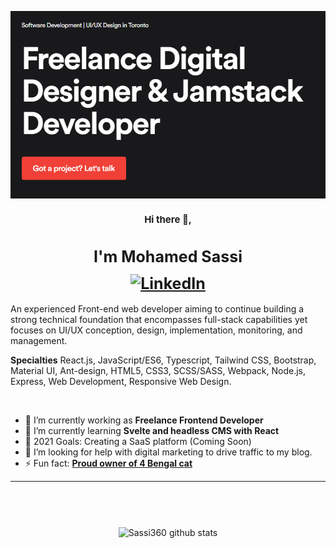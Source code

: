 
![Banner Image](https://github.com/Sassi360/sassi360/blob/Main/Assets/banner.png?raw=true)

<h2 align="center" style="font-weight: bold; font-size: 15px;">Hi there 👋, </h2>
<h1 align="center" style="font-weight: bold; font-size: 25px;">I'm Mohamed Sassi
<a href="https://www.linkedin.com/in/sassim/" style="display: flex; justify-content: center; margin: 0.5em 0;"><img src="https://img.shields.io/badge/LinkedIn--_.svg?style=social&logo=linkedin" alt="LinkedIn"></a></h1>


An experienced Front-end web developer aiming to continue building a strong technical foundation that encompasses full-stack capabilities yet focuses on UI/UX conception, design, implementation, monitoring, and management.

**Specialties** React.js, JavaScript/ES6, Typescript, Tailwind CSS, Bootstrap, Material UI, Ant-design, HTML5, CSS3, SCSS/SASS, Webpack, Node.js, Express, Web Development, Responsive Web Design.

<br/>

- 🔭 I’m currently working as **Freelance Frontend Developer**
- 🌱 I’m currently learning **Svelte and headless CMS with React**
- 🥅 2021 Goals: Creating a SaaS platform (Coming Soon)
- 🤔 I’m looking for help with digital marketing to drive traffic to my blog.
- ⚡ Fun fact: [**Proud owner of 4 Bengal cat**](https://www.instagram.com/toronto_bengal_sisters/)

---


<br/>
<div style="display: flex; justify-content:center; margin-top: 2em;">

![Sassi360 github stats](https://github-readme-stats.vercel.app/api?username=sassi360&show_icons=true&hide_border=true&theme=dark)

</div>